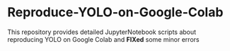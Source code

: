 # Reproduce-YOLO-on-Google-Colab
This repository provides detailed JupyterNotebook scripts about reproducing YOLO on Google Colab and **FIXed** some minor errors 
